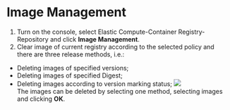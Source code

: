# Image Management

 1. Turn on the console, select Elastic Compute-Container Registry-Repository and click **Image Management**.
 2. Clear image of current registry according to the selected policy and there are three release methods, i.e.: 
   - Deleting images of specified versions;
   - Deleting images of specified Digest;
   - Deleting images according to version marking status;
   ![](https://github.com/jdcloudcom/cn/blob/edit/image/Elastic-Compute/Container-Registry/镜像管理.png)  
The images can be deleted by selecting one method, selecting images and clicking **OK**.